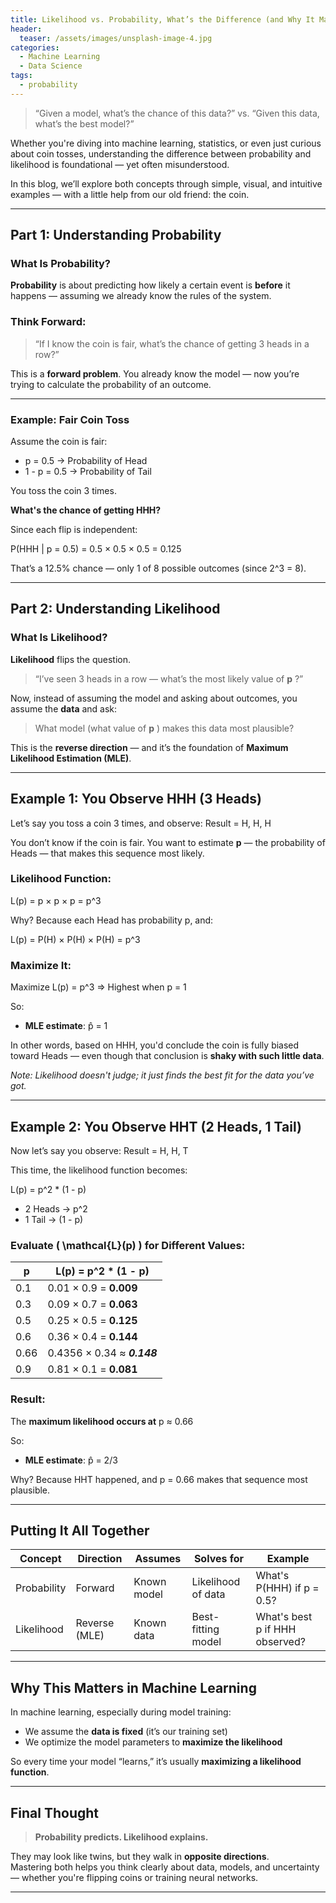 ```yaml
---
title: Likelihood vs. Probability, What’s the Difference (and Why It Matters in Machine Learning)?
header:
  teaser: /assets/images/unsplash-image-4.jpg
categories:
  - Machine Learning
  - Data Science
tags:
  - probability
---
```

> “Given a model, what’s the chance of this data?” vs. “Given this data, what’s the best model?”

Whether you're diving into machine learning, statistics, or even just curious about coin tosses, understanding the difference between probability and likelihood is foundational — yet often misunderstood.

In this blog, we’ll explore both concepts through simple, visual, and intuitive examples — with a little help from our old friend: the coin.

---

## Part 1: Understanding Probability

### What Is Probability?

**Probability** is about predicting how likely a certain event is **before** it happens — assuming we already know the rules of the system.

### Think Forward:

> “If I know the coin is fair, what’s the chance of getting 3 heads in a row?”

This is a **forward problem**. You already know the model — now you’re trying to calculate the probability of an outcome.

---

### Example: Fair Coin Toss

Assume the coin is fair:

- p = 0.5 → Probability of Head
- 1 - p = 0.5 → Probability of Tail

You toss the coin 3 times.

**What's the chance of getting HHH?**

Since each flip is independent:

P(HHH | p = 0.5) = 0.5 × 0.5 × 0.5 = 0.125

That’s a 12.5% chance — only 1 of 8 possible outcomes (since 2^3 = 8).

---

## Part 2: Understanding Likelihood

### What Is Likelihood?

**Likelihood** flips the question.

> “I’ve seen 3 heads in a row — what’s the most likely value of **p** ?”

Now, instead of assuming the model and asking about outcomes, you assume the **data** and ask:

> What model (what value of **p** ) makes this data most plausible?

This is the **reverse direction** — and it’s the foundation of **Maximum Likelihood Estimation (MLE)**.

---

## Example 1: You Observe HHH (3 Heads)

Let’s say you toss a coin 3 times, and observe: Result = H, H, H

You don’t know if the coin is fair. You want to estimate **p** — the probability of Heads — that makes this sequence most likely.

### Likelihood Function:
L(p) = p × p × p = p^3

Why? Because each Head has probability p, and:

L(p) = P(H) × P(H) × P(H) = p^3

### Maximize It:

Maximize L(p) = p^3 ⇒ Highest when p = 1

So:

- **MLE estimate**: p̂ = 1

In other words, based on HHH, you'd conclude the coin is fully biased toward Heads — even though that conclusion is **shaky with such little data**.

*Note: Likelihood doesn't judge; it just finds the best fit for the data you’ve got.*

---

## Example 2: You Observe HHT (2 Heads, 1 Tail)

Now let’s say you observe: Result = H, H, T

This time, the likelihood function becomes:

L(p) = p^2 * (1 - p)

- 2 Heads → p^2
- 1 Tail → (1 - p)

### Evaluate \( \mathcal{L}(p) \) for Different Values:

| p    | L(p) = p^2 * (1 - p)        |
|------|-----------------------------|
| 0.1  | 0.01 × 0.9 = **0.009**      |
| 0.3  | 0.09 × 0.7 = **0.063**      |
| 0.5  | 0.25 × 0.5 = **0.125**      |
| 0.6  | 0.36 × 0.4 = **0.144**      |
| 0.66 | 0.4356 × 0.34 ≈ **_0.148_** |
| 0.9  | 0.81 × 0.1 = **0.081**      |

### Result:

The **maximum likelihood occurs at** p ≈ 0.66

So:

- **MLE estimate**: p̂ = 2/3

Why? Because HHT happened, and p = 0.66 makes that sequence most plausible.

---

## Putting It All Together

| Concept     | Direction     | Assumes     | Solves for         | Example                                |
|-------------|---------------|-------------|--------------------|----------------------------------------|
| Probability | Forward       | Known model | Likelihood of data | What's P(HHH) if p = 0.5?              |
| Likelihood  | Reverse (MLE) | Known data  | Best-fitting model | What's best p if HHH observed?         |


---

## Why This Matters in Machine Learning

In machine learning, especially during model training:

- We assume the **data is fixed** (it’s our training set)
- We optimize the model parameters to **maximize the likelihood**

So every time your model “learns,” it’s usually **maximizing a likelihood function**.

---

## Final Thought

> **Probability predicts. Likelihood explains.**

They may look like twins, but they walk in **opposite directions**.  
Mastering both helps you think clearly about data, models, and uncertainty — whether you're flipping coins or training neural networks.

---